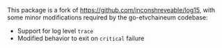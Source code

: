 This package is a fork of https://github.com/inconshreveable/log15, with some
minor modifications required by the go-etvchaineum codebase:

 * Support for log level `trace`
 * Modified behavior to exit on `critical` failure
